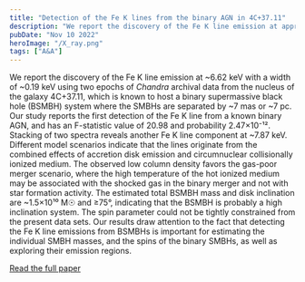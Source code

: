 ```yaml
---
title: "Detection of the Fe K lines from the binary AGN in 4C+37.11"
description: "We report the discovery of the Fe K line emission at approximately 6.62 keV with a width of approximately 0.19 keV using two epochs of Chandra archival data from the nucleus of the galaxy 4C+37.11, which is known to host a binary supermassive black hole (BSMBH) system where the SMBHs are separated by approximately 7 milliarcseconds, or about 7 parsecs."
pubDate: "Nov 10 2022"
heroImage: "/X_ray.png"
tags: ["A&A"]
---
```


We report the discovery of the Fe K line emission at ~6.62 keV with a width of ~0.19 keV using two epochs of *Chandra* archival data from the nucleus of the galaxy 4C+37.11, which is known to host a binary supermassive black hole (BSMBH) system where the SMBHs are separated by ~7 mas or ~7 pc. Our study reports the first detection of the Fe K line from a known binary AGN, and has an F-statistic value of 20.98 and probability 2.47×10⁻¹². Stacking of two spectra reveals another Fe K line component at ~7.87 keV. Different model scenarios indicate that the lines originate from the combined effects of accretion disk emission and circumnuclear collisionally ionized medium. The observed low column density favors the gas-poor merger scenario, where the high temperature of the hot ionized medium may be associated with the shocked gas in the binary merger and not with star formation activity. The estimated total BSMBH mass and disk inclination are ~1.5×10¹⁰ M☉ and ≥75°, indicating that the BSMBH is probably a high inclination system. The spin parameter could not be tightly constrained from the present data sets. Our results draw attention to the fact that detecting the Fe K line emissions from BSMBHs is important for estimating the individual SMBH masses, and the spins of the binary SMBHs, as well as exploring their emission regions.

[Read the full paper](https://doi.org/10.1051/0004-6361/202450616)



